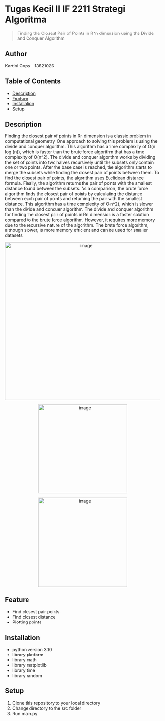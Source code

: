 # Tugas Kecil II IF 2211 Strategi Algoritma
> Finding the Closest Pair of Points in R^n dimension using the Divide and Conquer Algorithm

## Author 
Kartini Copa - 13521026

## Table of Contents
* [Description](#description)
* [Feature](#feature)
* [Installation](#installation)
* [Setup](#setup)

## Description
Finding the closest pair of points in Rn dimension is a classic problem in computational geometry. One approach to solving this problem is using the divide and conquer algorithm. This algorithm has a time complexity of O(n log (n)), which is faster than the brute force algorithm that has a time complexity of O(n^2).
The divide and conquer algorithm works by dividing the set of points into two halves recursively until the subsets only contain one or two points. After the base case is reached, the algorithm starts to merge the subsets while finding the closest pair of points between them. To find the closest pair of points, the algorithm uses Euclidean distance formula. Finally, the algorithm returns the pair of points with the smallest distance found between the subsets. As a comparison, the brute force algorithm finds the closest pair of points by calculating the distance between each pair of points and returning the pair with the smallest distance. This algorithm has a time complexity of O(n^2), which is slower than the divide and conquer algorithm. The divide and conquer algorithm for finding the closest pair of points in Rn dimension is a faster solution compared to the brute force algorithm. However, it requires more memory due to the recursive nature of the algorithm. The brute force algorithm, although slower, is more memory efficient and can be used for smaller datasets

<p align="center">
<img width="513" alt="image" src="https://user-images.githubusercontent.com/102657926/221998685-233561ad-0134-42d5-bb16-f2470736a791.png">
</p>
<p align="center">
<img width="289" alt="image" src="https://user-images.githubusercontent.com/102657926/221995218-bc1792ab-2047-452a-ae73-e830a10fcf43.png">
</p>
<p align="center">
<img width="289" alt="image" src="https://user-images.githubusercontent.com/102657926/221995245-a359fa4b-e90b-4532-96d8-db74587037a5.png">
</p>


## Feature
- Find closest pair points
- Find closest distance
- Plotting points


## Installation
- python version 3.10
- library platform
- library math
- library matplotlib
- library time
- library random


## Setup
1. Clone this repository to your local directory
2. Change directory to the src folder
3. Run main.py
